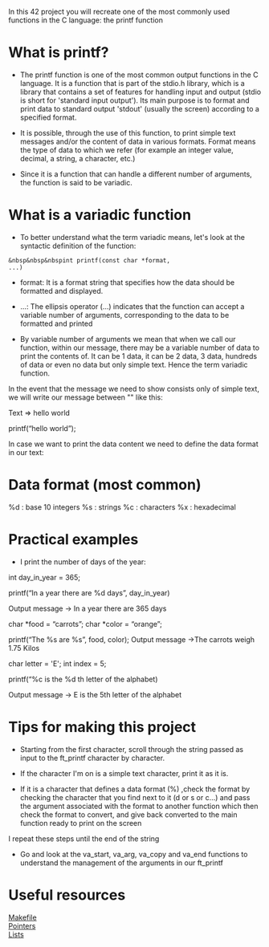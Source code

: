 In this 42 project you will recreate one of the most commonly used functions in the C language: the printf function

<h1 align="left">What is printf?</h1>

- The printf function is one of the most common output functions in the C language. It is a function that is part of the stdio.h library, 
which is a library that contains a set of features for handling input and output (stdio is short for 'standard input output'). 
Its main purpose is to format and print data to standard output 'stdout' (usually the screen) according to a specified format.

- It is possible, through the use of this function, to print simple text messages and/or the content of data in various formats.
Format means the type of data to which we refer (for example an integer value, decimal, a string, a character, etc.)

- Since it is a function that can handle a different number of arguments, the function is said to be variadic.


<h1>What is a variadic function</h1>

- To better understand what the term variadic means, let's look at the syntactic definition of the function:<br>

<code>&nbsp&nbsp&nbspint printf(const char *format, ...)</code>



- format: It is a format string that specifies how the data should be formatted and displayed.
- ...: The ellipsis operator (...) indicates that the function can accept a variable number of arguments, corresponding to the data to be formatted and printed

- By variable number of arguments we mean that when we call our function, within our message, there may be a variable number of data to print the contents of.
It can be 1 data, it can be 2 data, 3 data, hundreds of data or even no data but only simple text.
Hence the term variadic function.

In the event that the message we need to show consists only of simple text, we will write our message between "" like this:

Text => hello world

printf(“hello world”);

In case we want to print the data content we need to define the data format in our text:


<h1>Data format (most common)</h1>

%d : base 10 integers
%s : strings
%c : characters
%x : hexadecimal


<h1>Practical examples</h1>

- I print the number of days of the year:

int day_in_year = 365;

printf(“In a year there are %d days”, day_in_year)

Output message -> In a year there are 365 days


char *food = “carrots”;
char *color = “orange”;

printf(“The %s are %s”, food, color);
Output message ->The carrots weigh 1.75 Kilos


char letter = 'E';
int index = 5;


printf(“%c is the %d th letter of the alphabet)

Output message -> E is the 5th letter of the alphabet


<h1>Tips for making this project</h1>

- Starting from the first character, scroll through the string passed as input to the ft_printf character by character.
 
- If the character I'm on is a simple text character, print it as it is.

- If it is a character that defines a data format (%) ,check the format by checking the character that you find next to it (d or s or c...) and pass the argument
  associated with the format to another function which then check the format to convert, and give back converted to the main function ready to print on the screen

I repeat these steps until the end of the string

- Go and look at the va_start, va_arg, va_copy and va_end functions to understand the management of the arguments in our ft_printf



<h1>Useful resources</h1>

<a href="https://www.youtube.com/watch?v=GExnnTaBELk">Makefile</a><br>
<a href="https://www.youtube.com/watch?v=zuegQmMdy8M">Pointers</a><br>
<a href="https://www.youtube.com/watch?v=uBZHMkpsTfg&list=PLfqABt5AS4FmXeWuuNDS3XGENJO1VYGxl">Lists</a>
